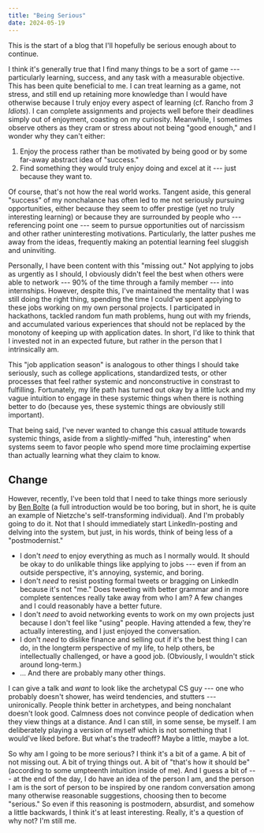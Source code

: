 ```yaml
---
title: "Being Serious"
date: 2024-05-19
---
```


This is the start of a blog that I'll hopefully be serious enough about to continue.

I think it's generally true that I find many things to be a sort of game --- particularly learning, success, and any task with a measurable objective. This has been quite beneficial to me. I can treat learning as a game, not stress, and still end up retaining more knowledge than I would have otherwise because I truly enjoy every aspect of learning (cf. Rancho from *3 Idiots*). I can complete assignments and projects well before their deadlines simply out of enjoyment, coasting on my curiosity. Meanwhile, I sometimes observe others as they cram or stress about not being "good enough," and I wonder why they can't either:
1. Enjoy the process rather than be motivated by being good or by some far-away abstract idea of "success."
2. Find something they would truly enjoy doing and excel at it --- just because they want to.

Of course, that's not how the real world works. Tangent aside, this general "success" of my nonchalance has often led to me not seriously pursuing opportunities, either because they seem to offer prestige (yet no truly interesting learning) or because they are surrounded by people who --- referencing point one --- seem to pursue opportunities out of narcissism and other rather uninteresting motivations. Particularly, the latter pushes me away from the ideas, frequently making an potential learning feel sluggish and uninviting.

Personally, I have been content with this "missing out." Not applying to jobs as urgently as I should, I obviously didn't feel the best when others were able to network --- 90% of the time through a family member --- into internships. However, despite this, I've maintained the mentality that I was still doing the right thing, spending the time I could've spent applying to these jobs working on my own personal projects. I participated in hackathons, tackled random fun math problems, hung out with my friends, and accumulated various experiences that should not be replaced by the monotony of keeping up with application dates. In short, I'd like to think that I invested not in an expected future, but rather in the person that I intrinsically am.

This "job application season" is analogous to other things I should take seriously, such as college applications, standardized tests, or other processes that feel rather systemic and nonconstructive in constrast to fulfilling. Fortunately, my life path has turned out okay by a little luck and my vague intuition to engage in these systemic things when there is nothing better to do (because yes, these systemic things are obviously still important).

That being said, I've never wanted to change this casual attitude towards systemic things, aside from a slightly-miffed "huh, interesting" when systems seem to favor people who spend more time proclaiming expertise than actually learning what they claim to know.

## Change

However, recently, I've been told that I need to take things more seriously by [Ben Bolte](https://github.com/codekansas) (a full introduction would be too boring, but in short, he is quite an example of Nietzche's self-transforming individual). And I'm probably going to do it. Not that I should immediately start LinkedIn-posting and delving into the system, but just, in his words, think of being less of a "postmodernist." 
- I don't *need* to enjoy everything as much as I normally would. It should be okay to do unlikable things like applying to jobs --- even if from an outside perspective, it's annoying, systemic, and boring.
- I don't *need* to resist posting formal tweets or bragging on LinkedIn because it's not "me." Does tweeting with better grammar and in more complete sentences really take away from who I am? A few changes and I could reasonably have a better future.
- I don't *need* to avoid networking events to work on my own projects just because I don't feel like "using" people. Having attended a few, they're actually interesting, and I just enjoyed the conversation.
- I don't *need* to dislike finance and selling out if it's the best thing I can do, in the longterm perspective of my life, to help others, be intellectually challenged, or have a good job. (Obviously, I wouldn't stick around long-term.)
- ... And there are probably many other things.

I can give a talk and *want* to look like the archetypal CS guy --- one who probably doesn't shower, has weird tendencies, and stutters --- unironically. People think better in archetypes, and being nonchalant doesn't look good. Calmness does not convince people of dedication when they view things at a distance. And I can still, in some sense, be myself. I am deliberately playing a version of myself which is not something that I would've liked before. But what's the tradeoff? Maybe a little, maybe a lot.

So why am I going to be more serious? I think it's a bit of a game. A bit of not missing out. A bit of trying things out. A bit of "that's how it should be" (according to some umpteenth intuition inside of me). And I guess a bit of --- at the end of the day, I do have an idea of the person I am, and the person I am is the sort of person to be inspired by one random conversation among many otherwise reasonable suggestions, choosing then to become "serious." So even if this reasoning is postmodern, absurdist, and somehow a little backwards, I think it's at least interesting. Really, it's a question of why not? I'm still me.